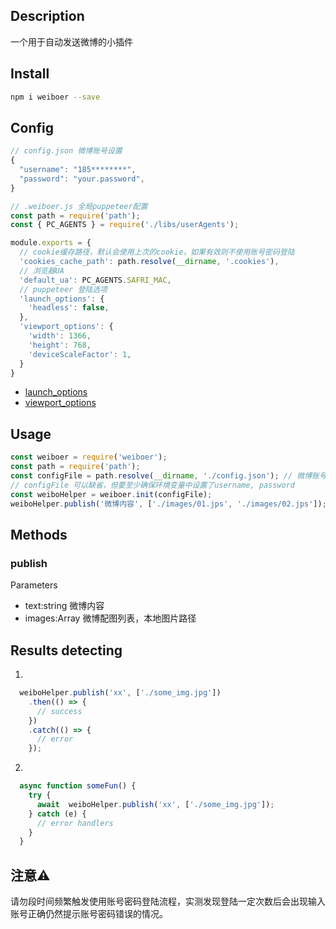 ## Description
一个用于自动发送微博的小插件

## Install
```sh
npm i weiboer --save
```

## Config

```javascript
// config.json 微博账号设置
{
  "username": "185********",
  "password": "your.password",
}
```

```javascript
// .weiboer.js 全局puppeteer配置
const path = require('path');
const { PC_AGENTS } = require('./libs/userAgents');

module.exports = {
  // cookie缓存路径，默认会使用上次的cookie，如果有效则不使用账号密码登陆
  'cookies_cache_path': path.resolve(__dirname, '.cookies'), 
  // 浏览器UA
  'default_ua': PC_AGENTS.SAFRI_MAC,
  // puppeteer 登陆选项
  'launch_options': {
    'headless': false,
  },
  'viewport_options': {
    'width': 1366,
    'height': 768,
    'deviceScaleFactor': 1,
  }
}
```

- [launch_options](<https://zhaoqize.github.io/puppeteer-api-zh_CN/#?product=Puppeteer&version=v1.11.0&show=api-puppeteerlaunchoptions>)
- [viewport_options](<https://zhaoqize.github.io/puppeteer-api-zh_CN/#?product=Puppeteer&version=v1.11.0&show=api-pagesetviewportviewport>)

## Usage

```javascript
const weiboer = require('weiboer');
const path = require('path');
const configFile = path.resolve(__dirname, './config.json'); // 微博账号配置,
// configFile 可以缺省，但要至少确保环境变量中设置了username, password
const weiboHelper = weiboer.init(configFile);
weiboHelper.publish('微博内容', ['./images/01.jps', './images/02.jps']);
```

## Methods
### publish
  Parameters
  - text:string 微博内容
  - images:Array<string> 微博配图列表，本地图片路径



## Results detecting

1. 
```javascript
  weiboHelper.publish('xx', ['./some_img.jpg'])
    .then(() => {
      // success
    })
    .catch(() => {
      // error
    });
```

2. 
```javascript
  async function someFun() {
    try {
      await  weiboHelper.publish('xx', ['./some_img.jpg']);
    } catch (e) {
      // error handlers
    }
  }
```



## 注意⚠️

请勿段时间频繁触发使用账号密码登陆流程，实测发现登陆一定次数后会出现输入账号正确仍然提示账号密码错误的情况。